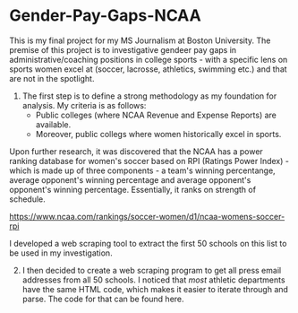 # Gender-Pay-Gaps-NCAA

This is my final project for my MS Journalism at Boston University.
The premise of this project is to investigative gendeer pay gaps in administrative/coaching positions in college sports - with a specific lens on sports
women excel at (soccer, lacrosse, athletics, swimming etc.) and that are not in the spotlight.


1) The first step is to define a strong methodology as my foundation for analysis. My criteria is as follows:
    - Public colleges (where NCAA Revenue and Expense Reports) are available.
    - Moreover, public collegs where women historically excel in sports.
 
Upon further research, it was discovered that the NCAA has a power ranking database for women's soccer based on RPI (Ratings Power Index) - which is made up of three components - a team's winning percentange, average opponent's winning percentage and average opponent's opponent's winning percentage. Essentially, it ranks on strength of schedule. 

https://www.ncaa.com/rankings/soccer-women/d1/ncaa-womens-soccer-rpi

I developed a web scraping tool to extract the first 50 schools on this list to be used in my investigation.
  
  

2) I then decided to create a web scraping program to get all press email addresses from all 50 schools. I noticed that *most* athletic departments have the same HTML code, which makes it easier to iterate through and parse. The code for that can be found here. 
    
    

